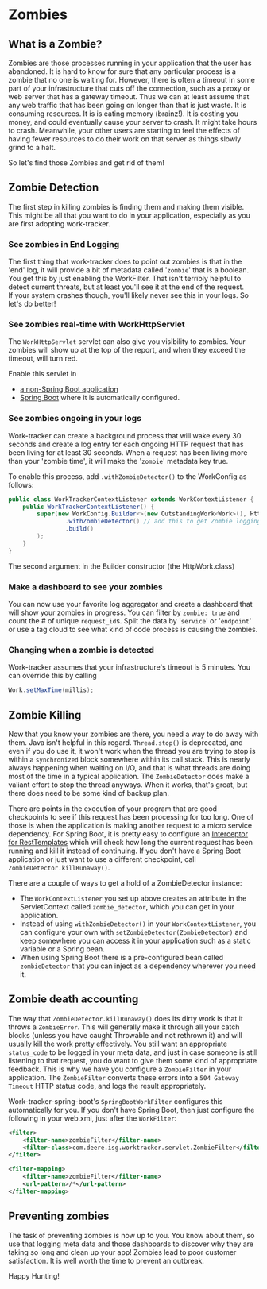 # Zombies
## What is a Zombie?
Zombies are those processes running in your application that the user has abandoned.  It is hard to know
for sure that any particular process is a zombie that no one is waiting for.  However, there is often
a timeout in some part of your infrastructure that cuts off the connection, such as a proxy or web server
that has a gateway timeout.  Thus we can at least 
assume that any web traffic that has been going on longer than that is just waste.  It is consuming 
resources.  It is is eating memory (brainz!).  It is costing you money, and could eventually cause 
your server to crash.  It might take hours to crash.  Meanwhile, your other users are starting to feel the 
effects of having fewer resources to do their work on that server as things slowly grind to a halt.

So let's find those Zombies and get rid of them!

## Zombie Detection
The first step in killing zombies is finding them and making them visible. This might be all that you
want to do in your application, especially as you are first adopting work-tracker.

### See zombies in End Logging
The first thing that work-tracker does to point out zombies is that in the 'end' log, it will provide a 
bit of metadata called '`zombie`' that is a boolean. You get this by just enabling the WorkFilter.
That isn't terribly helpful to detect current threats, but at least you'll see it at the end of the request.  
If your system crashes though, you'll likely never see this in your logs. So let's do better!

### See zombies real-time with WorkHttpServlet
The `WorkHttpServlet` servlet can also give you visibility to zombies. Your zombies will show up at the 
top of the report, and when they exceed the timeout, will turn red.

Enable this servlet in 
* [a non-Spring Boot application](../work-tracker-servlet#outstanding-httpservlet)
* [Spring Boot](../work-tracker-spring-boot#outstanding-httpservlet) where it is automatically 
configured.

### See zombies ongoing in your logs
Work-tracker can create a background process that will wake every 30 seconds and create a log entry for each 
ongoing HTTP request that has been living for at least 30 seconds.  When a request has been living more than 
your 'zombie time', it will make the '`zombie`' metadata key true.

To enable this process, add `.withZombieDetector()` to the WorkConfig as follows:
```java
public class WorkTrackerContextListener extends WorkContextListener {
    public WorkTrackerContextListener() {
        super(new WorkConfig.Builder<>(new OutstandingWork<Work>(), HttpWork.class)
                .withZombieDetector() // add this to get Zombie logging
                .build()
        );
    }
}
```
The second argument in the Builder constructor (the  HttpWork.class)
### Make a dashboard to see your zombies
You can now use your favorite log aggregator and create a dashboard that will show your zombies in progress.
You can filter by `zombie: true` and count the # of unique `request_id`s.  Split the data by '`service`' or '`endpoint`'
or use a tag cloud to see what kind of code process is causing the zombies.

### Changing when a zombie is detected
Work-tracker assumes that your infrastructure's timeout is 5 minutes. You can override this by calling
```java
Work.setMaxTime(millis);
```

## Zombie Killing
Now that you know your zombies are there, you need a way to do away with them.  Java isn't helpful in this 
regard.  `Thread.stop()` is deprecated, and even if you do use it, it won't work when the thread you are trying
to stop is within a `synchronized` block somewhere within its call stack.  This is nearly always happening
when waiting on I/O, and that is what threads are doing most of the time in a typical application.  The 
`ZombieDetector` does make a valiant effort to stop the thread anyways.  When it works, that's great, but there
does need to be some kind of backup plan.

There are points in the execution of your program that are good checkpoints to see if this request has been 
processing for too long.  One of those is when the application is making another request to a micro service 
dependency.  For Spring Boot, it is pretty easy to configure an 
[Interceptor for RestTemplates](../work-tracker-spring-boot#interceptor-for-resttemplates)
which will check how long the current request has been running and kill it instead of continuing.  If you
don't have a Spring Boot application or just want to use a different checkpoint, call `ZombieDetector.killRunaway()`.

There are a couple of ways to get a hold of a ZombieDetector instance:
* The `WorkContextListener` you set up above creates an attribute in the ServletContext called `zombie_detector`,
which you can get in your application.
* Instead of using `withZombieDetector()` in your `WorkContextListener`, you can configure your own with 
`setZombieDetector(ZombieDetector)` and keep somewhere you can access it in your application such as a 
static variable or a Spring bean.
* When using Spring Boot there is a pre-configured bean called `zombieDetector` that you can inject as a 
dependency wherever you need it. 

## Zombie death accounting
The way that `ZombieDetector.killRunaway()` does its dirty work is that it throws a `ZombieError`.  This
will generally make it through all your catch blocks (unless you have caught Throwable and not rethrown it)
and will usually kill the work pretty effectively.  You still want an appropriate `status_code` to be logged
in your meta data, and just in case someone is still listening to that request, you do want to give them 
some kind of appropriate feedback. This is why we have you configure a `ZombieFilter` in your application. 
The `ZombieFilter` converts these errors into a `504 Gateway Timeout` HTTP status code, and logs the result
appropriately.

Work-tracker-spring-boot's `SpringBootWorkFilter` configures this automatically for you.  If you don't have
Spring Boot, then just configure the following in your web.xml, just after the `WorkFilter`:

```xml
<filter>
    <filter-name>zombieFilter</filter-name>
    <filter-class>com.deere.isg.worktracker.servlet.ZombieFilter</filter-class>
</filter>

<filter-mapping>
    <filter-name>zombieFilter</filter-name>
    <url-pattern>/*</url-pattern>
</filter-mapping>
```

## Preventing zombies
The task of preventing zombies is now up to you. You know about them, so use that logging meta data and those
dashboards to discover why they are taking so long and clean up your app!  Zombies lead to poor customer 
satisfaction.  It is well worth the time to prevent an outbreak.

Happy Hunting!

